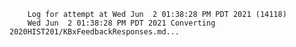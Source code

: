         Log for attempt at Wed Jun  2 01:38:28 PM PDT 2021 (14118)
        Wed Jun  2 01:38:28 PM PDT 2021 Converting 2020HIST201/KBxFeedbackResponses.md...
